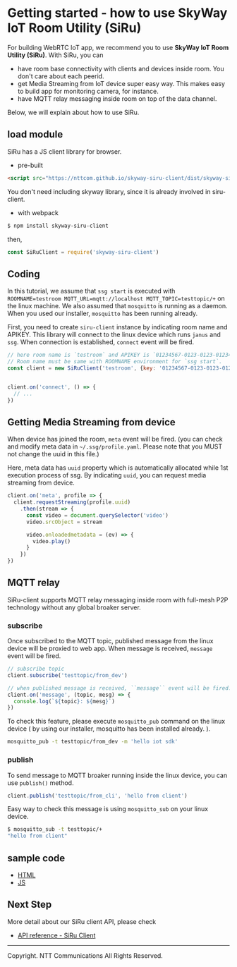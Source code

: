 # Getting started - how to use SkyWay IoT Room Utility (SiRu)

For building WebRTC IoT app, we recommend you to use **SkyWay IoT Room Utility (SiRu)**. With SiRu, you can

* have room base connectivity with clients and devices inside room. You don't care about each peerid.
* get Media Streaming from IoT device super easy way. This makes easy to build app for monitoring camera, for instance.
* have MQTT relay messaging inside room on top of the data channel.

Below, we will explain about how to use SiRu.

## load module

SiRu has a JS client library for browser.

* pre-built

```html
<script src="https://nttcom.github.io/skyway-siru-client/dist/skyway-siru-client.min.js"></script>
```

You don't need including skyway library, since it is already involved in siru-client.

* with webpack

```bash
$ npm install skyway-siru-client
```

then,

```js
const SiRuClient = require('skyway-siru-client')
```

## Coding

In this tutorial, we assume that `ssg start` is executed with `ROOMNAME=testroom MQTT_URL=mqtt://localhost MQTT_TOPIC=testtopic/+` on the linux machine. We also assumed that `mosquitto` is running as a daemon. When you used our installer, `mosquitto` has been running already.

First, you need to create `siru-client` instance by indicating room name and APIKEY. This library will connect to the linux device which runs `janus` and `ssg`. When connection is established, `connect` event will be fired.

```js
// here room name is `testroom` and APIKEY is `01234567-0123-0123-0123456789ab`
// Room name must be same with ROOMNAME environment for `ssg start`.
const client = new SiRuClient('testroom', {key: '01234567-0123-0123-0123456789ab'})


client.on('connect', () => {
  // ...
})
```

## Getting Media Streaming from device

When device has joined the room, ``meta`` event will be fired. (you can check and modify meta data in ``~/.ssg/profile.yaml``. Please note that you MUST not change the uuid in this file.)

Here, meta data has ``uuid`` property which is automatically allocated while 1st execution process of ssg. By indicating ``uuid``, you can request media streaming from device.

```js
client.on('meta', profile => {
  client.requestStreaming(profile.uuid)
    .then(stream => {
      const video = document.querySelector('video')
      video.srcObject = stream

      video.onloadedmetadata = (ev) => {
        video.play()
      }
    })
})
```

## MQTT relay

SiRu-client supports MQTT relay messaging inside room with full-mesh P2P technology without any global broaker server.

### subscribe

Once subscribed to the MQTT topic, published message from the linux device will be proxied to web app. When message is received, `message` event will be fired.

```js
// subscribe topic
client.subscribe('testtopic/from_dev')

// when published message is received, ``message`` event will be fired.
client.on('message', (topic, mesg) => {
  console.log(`${topic}: ${mesg}`)
})
```

To check this feature, please execute `mosquitto_pub` command on the linux device ( by using our installer, mosquitto has been installed already. ).

```bash
mosquitto_pub -t testtopic/from_dev -m 'hello iot sdk'
```

### publish

To send message to MQTT broaker running inside the linux device, you can use `publish()` method.

```js
client.publish('testtopic/from_cli', 'hello from client')
```

Easy way to check this message is using `mosquitto_sub` on your linux device.

```bash
$ mosquitto_sub -t testtopic/+
"hello from client"
```

## sample code

* [HTML](https://github.com/nttcom/skyway-siru-client/blob/master/examples/index.html)
* [JS](https://github.com/nttcom/skyway-siru-client/blob/master/examples/script.js)


## Next Step

More detail about our SiRu client API, please check

* [API reference - SiRu Client](https://github.com/nttcom/skyway-siru-client/blob/master/docs/SiRuClient.md)

---
Copyright. NTT Communications All Rights Reserved.
